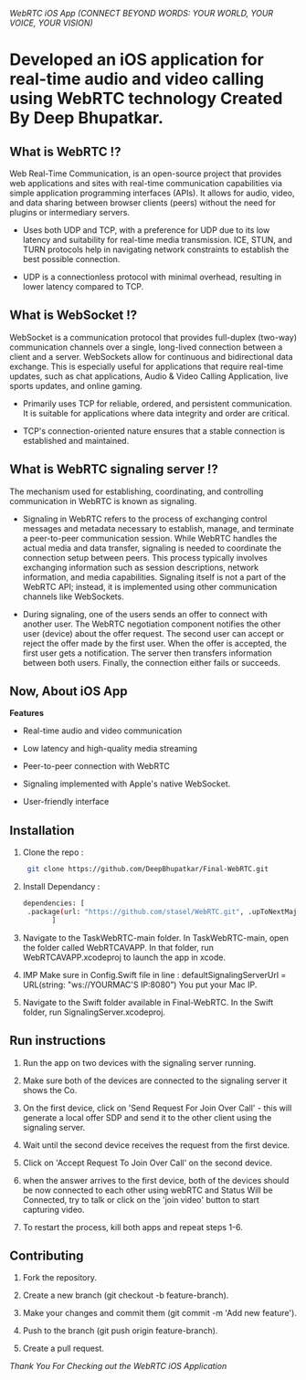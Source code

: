  *WebRTC iOS App (CONNECT BEYOND WORDS: YOUR WORLD, YOUR VOICE, YOUR VISION)*

# Developed an iOS application for real-time audio and video calling using WebRTC technology Created By Deep Bhupatkar. 


## What is WebRTC !?

Web Real-Time Communication, is an open-source project that provides web applications and sites with real-time communication capabilities via simple application programming interfaces (APIs). It allows for audio, video, and data sharing between browser clients (peers) without the need for plugins or intermediary servers.

- Uses both UDP and TCP, with a preference for UDP due to its low latency and suitability for real-time media transmission. ICE, STUN, and TURN protocols help in 
  navigating network constraints to establish the best possible connection.
  
- UDP is a connectionless protocol with minimal overhead, resulting in lower latency compared to TCP.


## What is WebSocket !?

WebSocket is a communication protocol that provides full-duplex (two-way) communication channels over a single, long-lived connection between a client and a server. WebSockets allow for continuous and bidirectional data exchange. This is especially useful for applications that require real-time updates, such as chat applications, Audio & Video Calling Application, live sports updates, and online gaming.

- Primarily uses TCP for reliable, ordered, and persistent communication. It is suitable for applications where data integrity and order are critical.

- TCP's connection-oriented nature ensures that a stable connection is established and maintained.

## What is WebRTC signaling server !? 

The mechanism used for establishing, coordinating, and controlling communication in WebRTC is known as signaling.

- Signaling in WebRTC refers to the process of exchanging control messages and metadata necessary to establish, manage, and terminate a peer-to-peer communication 
  session. While WebRTC handles the actual media and data transfer, signaling is needed to coordinate the connection setup between peers. This process typically 
  involves exchanging information such as session descriptions, network information, and media capabilities. Signaling itself is not a part of the WebRTC API; instead, 
  it is implemented using other communication channels like WebSockets.

- During signaling, one of the users sends an offer to connect with another user. The WebRTC negotiation component notifies the other user (device) about the offer 
  request. The second user can accept or reject the offer made by the first user. When the offer is accepted, the first user gets a notification. The server then 
  transfers information between both users. Finally, the connection either fails or succeeds.
  

## Now, About iOS App

**Features**

- Real-time audio and video communication
  
- Low latency and high-quality media streaming
  
- Peer-to-peer connection with WebRTC
  
- Signaling implemented with Apple's native WebSocket.
  
- User-friendly interface

## Installation 

1. Clone the repo :
   
   ```bash
    git clone https://github.com/DeepBhupatkar/Final-WebRTC.git
   ```
2. Install Dependancy :
   
   ```bash
   dependencies: [
    .package(url: "https://github.com/stasel/WebRTC.git", .upToNextMajor("126.0.0"))
          ]
    ```
3. Navigate to the TaskWebRTC-main folder. In TaskWebRTC-main, open the folder called WebRTCAVAPP. In that folder, run WebRTCAVAPP.xcodeproj to launch the app in xcode.

4. IMP Make sure in Config.Swift file in line : defaultSignalingServerUrl = URL(string: "ws://YOURMAC'S IP:8080”) You put your Mac IP.

5. Navigate to the Swift folder available in Final-WebRTC. In the Swift folder, run SignalingServer.xcodeproj.
   
  ## Run instructions
  
  1. Run the app on two devices with the signaling server running.

  2. Make sure both of the devices are connected to the signaling server it shows the Co.
  
  3. On the first device, click on 'Send Request For Join Over Call' - this will generate a local offer SDP and send it to the other client using the signaling server.
  
  4. Wait until the second device receives the request from the first device.
 
  5. Click on 'Accept Request To Join Over Call' on the second device.
 
  6. when the answer arrives to the first device, both of the devices should be now connected to each other using webRTC and Status Will be Connected, try to talk or 
    click on the 'join video' button to start capturing video.
 
  7. To restart the process, kill both apps and repeat steps 1-6.

   
## Contributing

1. Fork the repository.

2. Create a new branch (git checkout -b feature-branch).

3. Make your changes and commit them (git commit -m 'Add new feature').

4. Push to the branch (git push origin feature-branch).

5. Create a pull request.

*Thank You For Checking out the WebRTC iOS Application*
